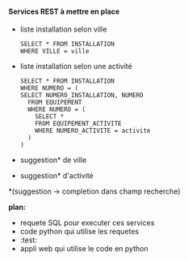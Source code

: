 #### Services REST à mettre en place

- liste installation selon ville  


      SELECT * FROM INSTALLATION  
      WHERE VILLE = ville
- liste installation selon une activité


      SELECT * FROM INSTALLATION  
      WHERE NUMERO = (
      SELECT NUMERO_INSTALLATION, NUMERO  
        FROM EQUIPEMENT  
        WHERE NUMERO = (  
          SELECT *  
          FROM EQUIPEMENT_ACTIVITE  
          WHERE NUMERO_ACTIVITE = activite  
        )  
      )  
- suggestion* de ville
- suggestion* d'activité  

*(suggestion -> completion dans champ recherche)

**plan:**
- requete SQL pour executer ces services
- code python qui utilise les requetes
- :test:
- appli web qui utilise le code en python
